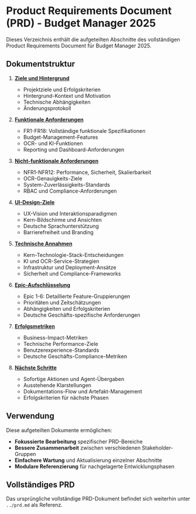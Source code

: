 # Product Requirements Document (PRD) - Budget Manager 2025

Dieses Verzeichnis enthält die aufgeteilten Abschnitte des vollständigen Product Requirements Document für Budget Manager 2025.

## Dokumentstruktur

1. **[Ziele und Hintergrund](01-goals-and-context.md)**
   - Projektziele und Erfolgskriterien
   - Hintergrund-Kontext und Motivation
   - Technische Abhängigkeiten
   - Änderungsprotokoll

2. **[Funktionale Anforderungen](02-functional-requirements.md)**
   - FR1-FR18: Vollständige funktionale Spezifikationen
   - Budget-Management-Features
   - OCR- und KI-Funktionen
   - Reporting und Dashboard-Anforderungen

3. **[Nicht-funktionale Anforderungen](03-non-functional-requirements.md)**
   - NFR1-NFR12: Performance, Sicherheit, Skalierbarkeit
   - OCR-Genauigkeits-Ziele
   - System-Zuverlässigkeits-Standards
   - RBAC und Compliance-Anforderungen

4. **[UI-Design-Ziele](04-ui-design-goals.md)**
   - UX-Vision und Interaktionsparadigmen
   - Kern-Bildschirme und Ansichten
   - Deutsche Sprachunterstützung
   - Barrierefreiheit und Branding

5. **[Technische Annahmen](05-technical-assumptions.md)**
   - Kern-Technologie-Stack-Entscheidungen
   - KI und OCR-Service-Strategien
   - Infrastruktur und Deployment-Ansätze
   - Sicherheit und Compliance-Frameworks

6. **[Epic-Aufschlüsselung](06-epic-breakdown.md)**
   - Epic 1-6: Detaillierte Feature-Gruppierungen
   - Prioritäten und Zeitschätzungen
   - Abhängigkeiten und Erfolgskriterien
   - Deutsche Geschäfts-spezifische Anforderungen

7. **[Erfolgsmetriken](07-success-metrics.md)**
   - Business-Impact-Metriken
   - Technische Performance-Ziele
   - Benutzerexperience-Standards
   - Deutsche Geschäfts-Compliance-Metriken

8. **[Nächste Schritte](08-next-steps.md)**
   - Sofortige Aktionen und Agent-Übergaben
   - Ausstehende Klarstellungen
   - Dokumentations-Flow und Artefakt-Management
   - Erfolgskriterien für nächste Phasen

## Verwendung

Diese aufgeteilten Dokumente ermöglichen:
- **Fokussierte Bearbeitung** spezifischer PRD-Bereiche
- **Bessere Zusammenarbeit** zwischen verschiedenen Stakeholder-Gruppen
- **Einfachere Wartung** und Aktualisierung einzelner Abschnitte
- **Modulare Referenzierung** für nachgelagerte Entwicklungsphasen

## Vollständiges PRD

Das ursprüngliche vollständige PRD-Dokument befindet sich weiterhin unter `../prd.md` als Referenz.